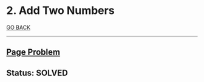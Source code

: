 # 2. Add Two Numbers

[GO BACK](../README.md)

___

## [Page Problem](https://leetcode.com/problems/add-two-numbers/)

## Status: SOLVED